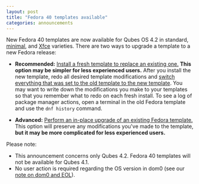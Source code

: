 ```yaml
---
layout: post
title: "Fedora 40 templates available"
categories: announcements
---
```


New Fedora 40 templates are now available for Qubes OS 4.2 in standard, [minimal](/doc/templates/minimal/), and [Xfce](/doc/templates/xfce/) varieties. There are two ways to upgrade a template to a new Fedora release:

- **Recommended:** [Install a fresh template to replace an existing one.](https://doc.qubes-os.org/en/latest/user/templates/fedora/fedora.html#installing) **This option may be simpler for less experienced users.** After you install the new template, redo all desired template modifications and [switch everything that was set to the old template to the new template](https://doc.qubes-os.org/en/latest/user/templates/templates.html#switching). You may want to write down the modifications you make to your templates so that you remember what to redo on each fresh install. To see a log of package manager actions, open a terminal in the old Fedora template and use the `dnf history` command.

- **Advanced:** [Perform an in-place upgrade of an existing Fedora template.](/doc/templates/fedora/in-place-upgrade/) This option will preserve any modifications you've made to the template, **but it may be more complicated for less experienced users.**

Please note:
- This announcement concerns only Qubes 4.2. Fedora 40 templates will not be available for Qubes 4.1.
- No user action is required regarding the OS version in dom0 (see our [note on dom0 and EOL](https://doc.qubes-os.org/en/latest/user/downloading-installing-upgrading/supported-releases.html#note-on-dom0-and-eol)).
